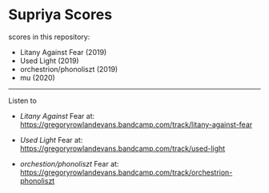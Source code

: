 Supriya Scores
===
scores in this repository:
- Litany Against Fear (2019)
- Used Light (2019)
- orchestrion/phonoliszt (2019)
- mu (2020)

---
Listen to
* *Litany Against* Fear at: https://gregoryrowlandevans.bandcamp.com/track/litany-against-fear

* *Used Light* Fear at: https://gregoryrowlandevans.bandcamp.com/track/used-light

* *orchestion/phonoliszt* Fear at: https://gregoryrowlandevans.bandcamp.com/track/orchestrion-phonoliszt
